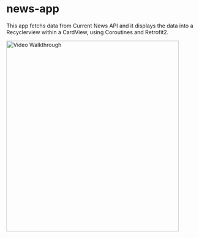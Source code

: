 # news-app
This app fetchs data from Current News API and it displays the data into a Recyclerview within a CardView, using Coroutines and Retrofit2. </br>

<img src='https://j.gifs.com/MZ2n0Q.gif' title='Video Walkthrough' width='450px' height='500px' alt='Video Walkthrough' />
